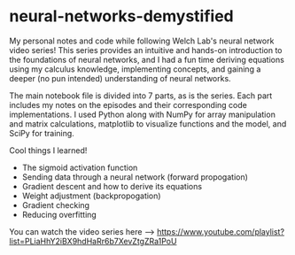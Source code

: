 # neural-networks-demystified
My personal notes and code while following Welch Lab's neural network video series! This series provides an intuitive and hands-on introduction to the foundations of neural networks, and I had a fun time deriving equations using my calculus knowledge, implementing concepts, and gaining a deeper (no pun intended) understanding of neural networks.

The main notebook file is divided into 7 parts, as is the series. Each part includes my notes on the episodes and their corresponding code implementations. I used Python along with NumPy for array manipulation and matrix calculations, matplotlib to visualize functions and the model, and SciPy for training.

Cool things I learned!
- The sigmoid activation function
- Sending data through a neural network (forward propogation)
- Gradient descent and how to derive its equations
- Weight adjustment (backpropogation)
- Gradient checking
- Reducing overfitting

You can watch the video series here --> https://www.youtube.com/playlist?list=PLiaHhY2iBX9hdHaRr6b7XevZtgZRa1PoU
